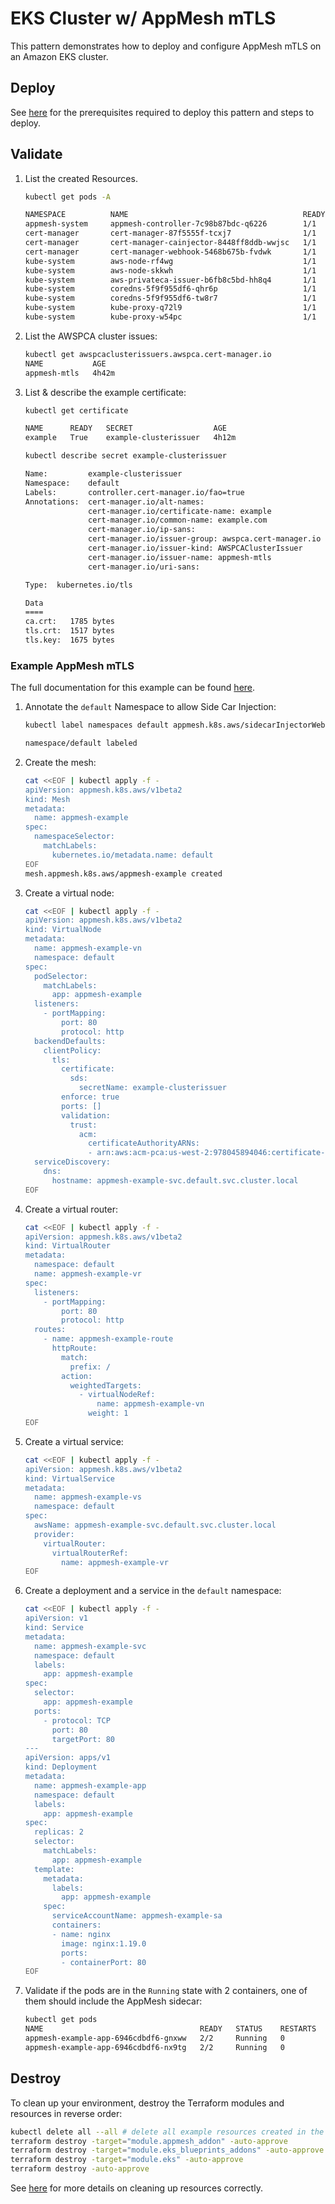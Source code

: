 # EKS Cluster w/ AppMesh mTLS

This pattern demonstrates how to deploy and configure AppMesh mTLS on an Amazon EKS cluster.

## Deploy

See [here](https://aws-ia.github.io/terraform-aws-eks-blueprints/main/getting-started/#prerequisites) for the prerequisites required to deploy this pattern and steps to deploy.

## Validate

1. List the created Resources.

    ```sh
    kubectl get pods -A

    NAMESPACE          NAME                                       READY   STATUS    RESTARTS   AGE
    appmesh-system     appmesh-controller-7c98b87bdc-q6226        1/1     Running   0          4h44m
    cert-manager       cert-manager-87f5555f-tcxj7                1/1     Running   0          4h43m
    cert-manager       cert-manager-cainjector-8448ff8ddb-wwjsc   1/1     Running   0          4h43m
    cert-manager       cert-manager-webhook-5468b675b-fvdwk       1/1     Running   0          4h43m
    kube-system        aws-node-rf4wg                             1/1     Running   0          4h43m
    kube-system        aws-node-skkwh                             1/1     Running   0          4h43m
    kube-system        aws-privateca-issuer-b6fb8c5bd-hh8q4       1/1     Running   0          4h44m
    kube-system        coredns-5f9f955df6-qhr6p                   1/1     Running   0          4h44m
    kube-system        coredns-5f9f955df6-tw8r7                   1/1     Running   0          4h44m
    kube-system        kube-proxy-q72l9                           1/1     Running   0          4h43m
    kube-system        kube-proxy-w54pc                           1/1     Running   0          4h43m
    ```

2. List the AWSPCA cluster issues:

    ```sh
    kubectl get awspcaclusterissuers.awspca.cert-manager.io
    NAME           AGE
    appmesh-mtls   4h42m
    ```

3. List & describe the example certificate:

    ```sh
    kubectl get certificate

    NAME      READY   SECRET                  AGE
    example   True    example-clusterissuer   4h12m
    ```

    ```sh
    kubectl describe secret example-clusterissuer

    Name:         example-clusterissuer
    Namespace:    default
    Labels:       controller.cert-manager.io/fao=true
    Annotations:  cert-manager.io/alt-names:
                  cert-manager.io/certificate-name: example
                  cert-manager.io/common-name: example.com
                  cert-manager.io/ip-sans:
                  cert-manager.io/issuer-group: awspca.cert-manager.io
                  cert-manager.io/issuer-kind: AWSPCAClusterIssuer
                  cert-manager.io/issuer-name: appmesh-mtls
                  cert-manager.io/uri-sans:

    Type:  kubernetes.io/tls

    Data
    ====
    ca.crt:   1785 bytes
    tls.crt:  1517 bytes
    tls.key:  1675 bytes
    ```

### Example AppMesh mTLS

The full documentation for this example can be found [here](https://docs.aws.amazon.com/app-mesh/latest/userguide/getting-started-kubernetes.html#configure-app-mesh).

1. Annotate the `default` Namespace to allow Side Car Injection:

    ```sh
    kubectl label namespaces default appmesh.k8s.aws/sidecarInjectorWebhook=enabled

    namespace/default labeled
    ```

2. Create the mesh:

    ```sh
    cat <<EOF | kubectl apply -f -
    apiVersion: appmesh.k8s.aws/v1beta2
    kind: Mesh
    metadata:
      name: appmesh-example
    spec:
      namespaceSelector:
        matchLabels:
          kubernetes.io/metadata.name: default
    EOF
    mesh.appmesh.k8s.aws/appmesh-example created
    ```

3. Create a virtual node:

    ```sh
    cat <<EOF | kubectl apply -f -
    apiVersion: appmesh.k8s.aws/v1beta2
    kind: VirtualNode
    metadata:
      name: appmesh-example-vn
      namespace: default
    spec:
      podSelector:
        matchLabels:
          app: appmesh-example
      listeners:
        - portMapping:
            port: 80
            protocol: http
      backendDefaults:
        clientPolicy:
          tls:
            certificate:
              sds:
                secretName: example-clusterissuer
            enforce: true
            ports: []
            validation:
              trust:
                acm:
                  certificateAuthorityARNs:
                  - arn:aws:acm-pca:us-west-2:978045894046:certificate-authority/4386d166-4d68-4347-b940-4324ac493d65
      serviceDiscovery:
        dns:
          hostname: appmesh-example-svc.default.svc.cluster.local
    EOF
    ```

4. Create a virtual router:

    ```sh
    cat <<EOF | kubectl apply -f -
    apiVersion: appmesh.k8s.aws/v1beta2
    kind: VirtualRouter
    metadata:
      namespace: default
      name: appmesh-example-vr
    spec:
      listeners:
        - portMapping:
            port: 80
            protocol: http
      routes:
        - name: appmesh-example-route
          httpRoute:
            match:
              prefix: /
            action:
              weightedTargets:
                - virtualNodeRef:
                    name: appmesh-example-vn
                  weight: 1
    EOF
    ```

5. Create a virtual service:

    ```sh
    cat <<EOF | kubectl apply -f -
    apiVersion: appmesh.k8s.aws/v1beta2
    kind: VirtualService
    metadata:
      name: appmesh-example-vs
      namespace: default
    spec:
      awsName: appmesh-example-svc.default.svc.cluster.local
      provider:
        virtualRouter:
          virtualRouterRef:
            name: appmesh-example-vr
    EOF
    ```

6. Create a deployment and a service in the `default` namespace:

    ```sh
    cat <<EOF | kubectl apply -f -
    apiVersion: v1
    kind: Service
    metadata:
      name: appmesh-example-svc
      namespace: default
      labels:
        app: appmesh-example
    spec:
      selector:
        app: appmesh-example
      ports:
        - protocol: TCP
          port: 80
          targetPort: 80
    ---
    apiVersion: apps/v1
    kind: Deployment
    metadata:
      name: appmesh-example-app
      namespace: default
      labels:
        app: appmesh-example
    spec:
      replicas: 2
      selector:
        matchLabels:
          app: appmesh-example
      template:
        metadata:
          labels:
            app: appmesh-example
        spec:
          serviceAccountName: appmesh-example-sa
          containers:
          - name: nginx
            image: nginx:1.19.0
            ports:
            - containerPort: 80
    EOF
    ```

7. Validate if the pods are in the `Running` state with 2 containers, one of them should include the AppMesh sidecar:

    ```sh
    kubectl get pods
    NAME                                   READY   STATUS    RESTARTS   AGE
    appmesh-example-app-6946cdbdf6-gnxww   2/2     Running   0          54s
    appmesh-example-app-6946cdbdf6-nx9tg   2/2     Running   0          54s
    ```

## Destroy

To clean up your environment, destroy the Terraform modules and resources in reverse order:

```sh
kubectl delete all --all # delete all example resources created in the default namespace
terraform destroy -target="module.appmesh_addon" -auto-approve
terraform destroy -target="module.eks_blueprints_addons" -auto-approve
terraform destroy -target="module.eks" -auto-approve
terraform destroy -auto-approve
```

See [here](https://aws-ia.github.io/terraform-aws-eks-blueprints/main/getting-started/#destroy) for more details
on cleaning up resources correctly.
